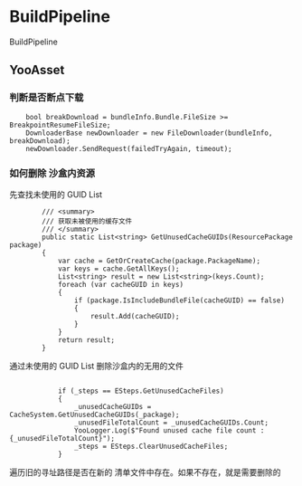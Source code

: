 # BuildPipeline
 BuildPipeline


## YooAsset

### 判断是否断点下载

```
	bool breakDownload = bundleInfo.Bundle.FileSize >= BreakpointResumeFileSize;
    DownloaderBase newDownloader = new FileDownloader(bundleInfo, breakDownload);
    newDownloader.SendRequest(failedTryAgain, timeout);

```


### 如何删除 沙盒内资源


先查找未使用的 GUID List

```
		/// <summary>
		/// 获取未被使用的缓存文件
		/// </summary>
		public static List<string> GetUnusedCacheGUIDs(ResourcePackage package)
		{
			var cache = GetOrCreateCache(package.PackageName);
			var keys = cache.GetAllKeys();
			List<string> result = new List<string>(keys.Count);
			foreach (var cacheGUID in keys)
			{
				if (package.IsIncludeBundleFile(cacheGUID) == false)
				{
					result.Add(cacheGUID);
				}
			}
			return result;
		}

```

通过未使用的 GUID List  删除沙盒内的无用的文件

```

			if (_steps == ESteps.GetUnusedCacheFiles)
			{
				_unusedCacheGUIDs = CacheSystem.GetUnusedCacheGUIDs(_package);
				_unusedFileTotalCount = _unusedCacheGUIDs.Count;
				YooLogger.Log($"Found unused cache file count : {_unusedFileTotalCount}");
				_steps = ESteps.ClearUnusedCacheFiles;
			}

```



遍历旧的寻址路径是否在新的 清单文件中存在。如果不存在，就是需要删除的